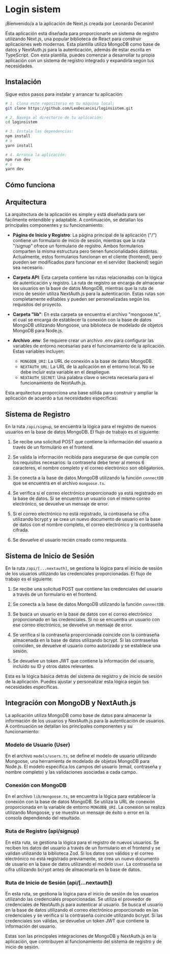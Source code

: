 # Login sistem

¡Bienvenido/a a la aplicación de Next.js creada por Leonardo Decanini!

Esta aplicación está diseñada para proporcionarte un sistema de registro utilizando Next.js, una popular biblioteca de React para construir aplicaciones web modernas. Esta plantilla utiliza MongoDB como base de datos y NextAuth.js para la autenticación, además de estar escrita en TypeScript. Con esta plantilla, puedes comenzar a desarrollar tu propia aplicación con un sistema de registro integrado y expandirla según tus necesidades.

## Instalación

Sigue estos pasos para instalar y arrancar tu aplicación:

```bash
# 1. Clona este repositorio en tu máquina local:
git clone https://github.com/LeoDecanini/loginsistem.git

# 2. Navega al directorio de tu aplicación:
cd loginsistem

# 3. Instala las dependencias:
npm install
# o
yarn install

# 4. Arranca la aplicación:
npm run dev
# o
yarn dev
```

## Cómo funciona

## Arquitectura

La arquitectura de la aplicación es simple y está diseñada para ser fácilmente entendible y adaptable. A continuación, se detallan los principales componentes y su funcionamiento:

- **Página de Inicio y Registro**: La página principal de la aplicación ("/") contiene un formulario de inicio de sesión, mientras que la ruta "/signup" ofrece un formulario de registro. Ambos formularios comparten la misma estructura pero tienen funcionalidades distintas. Actualmente, estos formularios funcionan en el cliente (frontend), pero pueden ser modificados para funcionar en el servidor (backend) según sea necesario.

- **Carpeta API**: Esta carpeta contiene las rutas relacionadas con la lógica de autenticación y registro. La ruta de registro se encarga de almacenar los usuarios en la base de datos MongoDB, mientras que la ruta de inicio de sesión utiliza NextAuth.js para la autenticación. Estas rutas son completamente editables y pueden ser personalizadas según los requisitos del proyecto. 

- **Carpeta "lib"**: En esta carpeta se encuentra el archivo "mongoose.ts", el cual se encarga de establecer la conexión con la base de datos MongoDB utilizando Mongoose, una biblioteca de modelado de objetos MongoDB para Node.js.

- **Archivo .env**: Se requiere crear un archivo .env para configurar las variables de entorno necesarias para el funcionamiento de la aplicación. Estas variables incluyen:
  - `MONGODB_URI`: La URL de conexión a la base de datos MongoDB.
  - `NEXTAUTH_URL`: La URL de la aplicación en el entorno local. No se debe incluir esta variable en el despliegue.
  - `NEXTAUTH_SECRET`: Una palabra clave o secreta necesaria para el funcionamiento de NextAuth.js.

Esta arquitectura proporciona una base sólida para construir y ampliar la aplicación de acuerdo a tus necesidades específicas.

## Sistema de Registro

En la ruta `/api/signup`, se encuentra la lógica para el registro de nuevos usuarios en la base de datos MongoDB. El flujo de trabajo es el siguiente:

1. Se recibe una solicitud POST que contiene la información del usuario a través de un formulario en el frontend.

2. Se valida la información recibida para asegurarse de que cumple con los requisitos necesarios: la contraseña debe tener al menos 6 caracteres, el nombre completo y el correo electrónico son obligatorios.

3. Se conecta a la base de datos MongoDB utilizando la función `connectDB` que se encuentra en el archivo `mongoose.ts`.

4. Se verifica si el correo electrónico proporcionado ya está registrado en la base de datos. Si se encuentra un usuario con el mismo correo electrónico, se devuelve un mensaje de error.

5. Si el correo electrónico no está registrado, la contraseña se cifra utilizando bcrypt y se crea un nuevo documento de usuario en la base de datos con el nombre completo, el correo electrónico y la contraseña cifrada.

6. Se devuelve el usuario recién creado como respuesta.


## Sistema de Inicio de Sesión

En la ruta `/api/[...nextauth]`, se gestiona la lógica para el inicio de sesión de los usuarios utilizando las credenciales proporcionadas. El flujo de trabajo es el siguiente:

1. Se recibe una solicitud POST que contiene las credenciales del usuario a través de un formulario en el frontend.

2. Se conecta a la base de datos MongoDB utilizando la función `connectDB`.

3. Se busca un usuario en la base de datos con el correo electrónico proporcionado en las credenciales. Si no se encuentra un usuario con ese correo electrónico, se devuelve un mensaje de error.

4. Se verifica si la contraseña proporcionada coincide con la contraseña almacenada en la base de datos utilizando bcrypt. Si las contraseñas coinciden, se devuelve el usuario como autorizado y se establece una sesión.

5. Se devuelve un token JWT que contiene la información del usuario, incluido su ID y otros datos relevantes.

Esta es la lógica básica detrás del sistema de registro y de inicio de sesión de la aplicación. Puedes ajustar y personalizar esta lógica según tus necesidades específicas.

## Integración con MongoDB y NextAuth.js

La aplicación utiliza MongoDB como base de datos para almacenar la información de los usuarios y NextAuth.js para la autenticación de usuarios. A continuación se detallan los principales componentes y su funcionamiento:

### Modelo de Usuario (User)

En el archivo `models/users.ts`, se define el modelo de usuario utilizando Mongoose, una herramienta de modelado de objetos MongoDB para Node.js. El modelo especifica los campos del usuario (email, contraseña y nombre completo) y las validaciones asociadas a cada campo.

### Conexión con MongoDB

En el archivo `lib/mongoose.ts`, se encuentra la lógica para establecer la conexión con la base de datos MongoDB. Se utiliza la URL de conexión proporcionada en la variable de entorno `MONGODB_URI`. La conexión se realiza utilizando Mongoose, y se muestra un mensaje de éxito o error en la consola dependiendo del resultado.

### Ruta de Registro (api/signup)

En esta ruta, se gestiona la lógica para el registro de nuevos usuarios. Se reciben los datos del usuario a través de un formulario en el frontend y se validan utilizando la biblioteca Zod. Si los datos son válidos y el correo electrónico no está registrado previamente, se crea un nuevo documento de usuario en la base de datos utilizando el modelo `User`. La contraseña se cifra utilizando bcrypt antes de almacenarla en la base de datos.

### Ruta de Inicio de Sesión (api/[...nextauth])

En esta ruta, se gestiona la lógica para el inicio de sesión de los usuarios utilizando las credenciales proporcionadas. Se utiliza el proveedor de credenciales de NextAuth.js para autenticar al usuario. Se busca el usuario en la base de datos utilizando el correo electrónico proporcionado en las credenciales y se verifica si la contraseña coincide utilizando bcrypt. Si las credenciales son válidas, se devuelve un token JWT que contiene la información del usuario.

Estas son las principales integraciones de MongoDB y NextAuth.js en la aplicación, que contribuyen al funcionamiento del sistema de registro y de inicio de sesión.